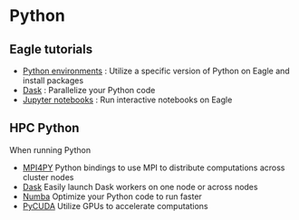 # Python

## Eagle tutorials
* [Python environments](anaconda/) : Utilize a specific version of Python on Eagle and install packages
* [Dask](dask/) : Parallelize your Python code 
* [Jupyter notebooks](jupyter/) : Run interactive notebooks on Eagle

## HPC Python
When running Python 
* [MPI4PY](https://mpi4py.readthedocs.io/en/stable/) Python bindings to use MPI to distribute computations across cluster nodes
* [Dask](https://docs.dask.org/en/latest/) Easily launch Dask workers on one node or across nodes
* [Numba](https://numba.pydata.org/numba-doc/latest/index.html) Optimize your Python code to run faster
* [PyCUDA](https://documen.tician.de/pycuda/) Utilize GPUs to accelerate computations

